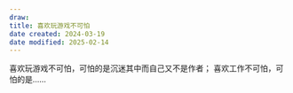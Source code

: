 ```yaml
---
draw:
title: 喜欢玩游戏不可怕
date created: 2024-03-19
date modified: 2025-02-14
---
```


喜欢玩游戏不可怕，可怕的是沉迷其中而自己又不是作者；
喜欢工作不可怕，可怕的是……

<!-- more -->
